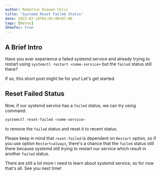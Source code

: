 ```yaml
---
author: Robertus Diawan Chris
title: "Systemd Reset Failed Status"
date: 2023-07-18T03:01:00+07:00
tags: [Notes]
ShowToc: true
---
```


## A Brief Intro

Have you ever experience a failed systemd service and already trying to
restart using `systemctl restart <some-service>` but the `failed` status still
there?

If so, this short post might be for you! Let's get started.

## Reset Failed Status

Now, if our systemd service has a `failed` status, we can try using command:
```sh
systemctl reset-failed <some-service>
```
to remove the `failed` status and reset it to recent status.

Please keep in mind that `reset-failed` is dependent on `Restart` option, so
if you use option `Restart=always`, there's a chance that the `failed` status
still there because systemd still trying to restart our service which result
in another `failed` status.

There are still a lot more i need to learn about systemd service, so for now
that's all. See you next time!
